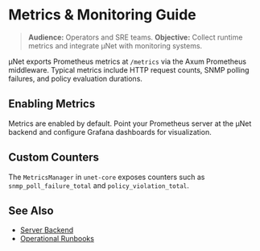 # Metrics & Monitoring Guide

> **Audience:** Operators and SRE teams.
> **Objective:** Collect runtime metrics and integrate μNet with monitoring systems.

μNet exports Prometheus metrics at `/metrics` via the Axum Prometheus middleware. Typical metrics include HTTP request counts, SNMP polling failures, and policy evaluation durations.

## Enabling Metrics

Metrics are enabled by default. Point your Prometheus server at the μNet backend and configure Grafana dashboards for visualization.

## Custom Counters

The `MetricsManager` in `unet-core` exposes counters such as `snmp_poll_failure_total` and `policy_violation_total`.

## See Also

- [Server Backend](06_server_backend.md#8--logging-tracing--metrics)
- [Operational Runbooks](runbooks/README.md)
